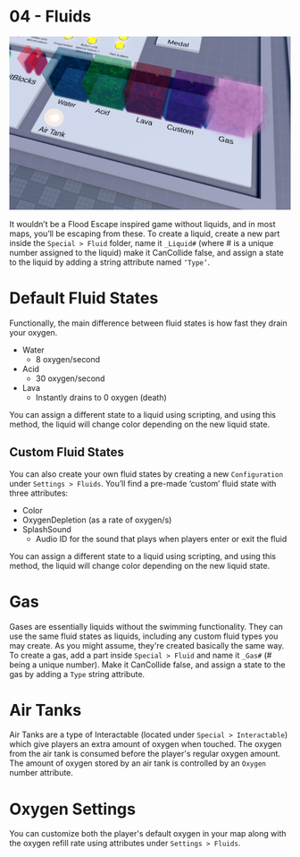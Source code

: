 # 04 - Fluids

![](https://github.com/tactaillike/tria-mapmaking-guide/blob/main/images/04_1.png)

It wouldn’t be a Flood Escape inspired game without liquids, and in most maps, you’ll be escaping from these. To create a liquid, create a new part inside the `Special > Fluid` folder, name it `_Liquid#` (where # is a unique number assigned to the liquid) make it CanCollide false, and assign a state to the liquid by adding a string attribute named `‘Type’`. 

# Default Fluid States
Functionally, the main difference between fluid states is how fast they drain your oxygen.

- Water
    - 8 oxygen/second
- Acid
    - 30 oxygen/second
- Lava
    - Instantly drains to 0 oxygen (death)

You can assign a different state to a liquid using scripting, and using this method, the liquid will change color depending on the new liquid state.

## Custom Fluid States
You can also create your own fluid states by creating a new `Configuration` under `Settings > Fluids`. You’ll find a pre-made ‘custom’ fluid state with three attributes:

- Color
- OxygenDepletion (as a rate of oxygen/s)
- SplashSound
    - Audio ID for the sound that plays when players enter or exit the fluid
    
You can assign a different state to a liquid using scripting, and using this method, the liquid will change color depending on the new liquid state.

# Gas
    
Gases are essentially liquids without the swimming functionality. They can use the same fluid states as liquids, including any custom fluid types you may create. As you might assume, they're created basically the same way. To create a gas, add a part inside `Special > Fluid` and name it `_Gas#` (# being a unique number). Make it CanCollide false, and assign a state to the gas by adding a `Type` string attribute.

# Air Tanks

Air Tanks are a type of Interactable (located under `Special > Interactable`) which give players an extra amount of oxygen when touched. The oxygen from the air tank is consumed before the player's regular oxygen amount. The amount of oxygen stored by an air tank is controlled by an `Oxygen` number attribute.

# Oxygen Settings

You can customize both the player's default oxygen in your map along with the oxygen refill rate using attributes under `Settings > Fluids`.
    
    
    
    
    